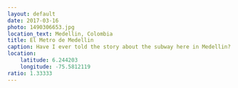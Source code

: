 ```yaml
---
layout: default
date: 2017-03-16
photo: 1490306653.jpg
location_text: Medellin, Colombia
title: El Metro de Medellin
caption: Have I ever told the story about the subway here in Medellin? How the people are super proud of it, how it is the only subway in the entire country? People here respect it so much, it is unbelievable clean and well maintained; far from the ones in Europe for instance!
location:
    latitude: 6.244203
    longitude: -75.5812119
ratio: 1.33333
---
```


